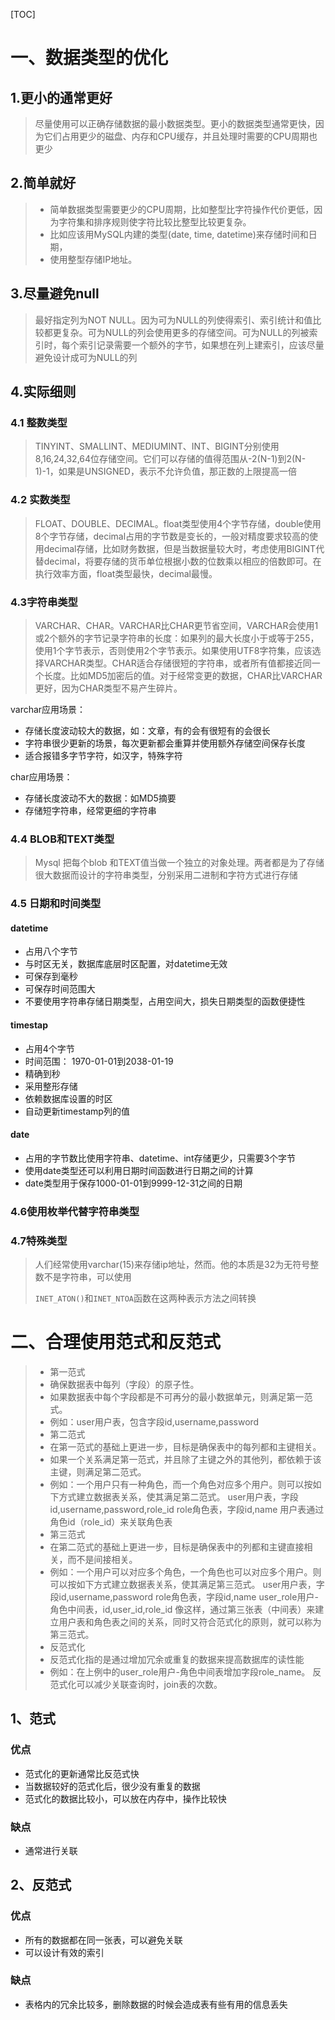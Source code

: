 [TOC]

# 一、数据类型的优化

## 1.更小的通常更好

> ​	尽量使用可以正确存储数据的最小数据类型。更小的数据类型通常更快，因为它们占用更少的磁盘、内存和CPU缓存，并且处理时需要的CPU周期也更少

## 2.简单就好

>+ 简单数据类型需要更少的CPU周期，比如整型比字符操作代价更低，因为字符集和排序规则使字符比较比整型比较更复杂。
>+ 比如应该用MySQL内建的类型(date, time, datetime)来存储时间和日期，
>+ 使用整型存储IP地址。

## 3.尽量避免null

> 最好指定列为NOT NULL。因为可为NULL的列使得索引、索引统计和值比较都更复杂。可为NULL的列会使用更多的存储空间。可为NULL的列被索引时，每个索引记录需要一个额外的字节，如果想在列上建索引，应该尽量避免设计成可为NULL的列

## 4.实际细则

### 4.1 整数类型

> TINYINT、SMALLINT、MEDIUMINT、INT、BIGINT分别使用8,16,24,32,64位存储空间。它们可以存储的值得范围从-2(N-1)到2(N-1)-1，如果是UNSIGNED，表示不允许负值，那正数的上限提高一倍

### 4.2 实数类型

> FLOAT、DOUBLE、DECIMAL。float类型使用4个字节存储，double使用8个字节存储，decimal占用的字节数是变长的，一般对精度要求较高的使用decimal存储，比如财务数据，但是当数据量较大时，考虑使用BIGINT代替decimal，将要存储的货币单位根据小数的位数乘以相应的倍数即可。在执行效率方面，float类型最快，decimal最慢。

### 4.3字符串类型

>VARCHAR、CHAR。VARCHAR比CHAR更节省空间，VARCHAR会使用1或2个额外的字节记录字符串的长度：如果列的最大长度小于或等于255，使用1个字节表示，否则使用2个字节表示。如果使用UTF8字符集，应该选择VARCHAR类型。CHAR适合存储很短的字符串，或者所有值都接近同一个长度。比如MD5加密后的值。对于经常变更的数据，CHAR比VARCHAR更好，因为CHAR类型不易产生碎片。

varchar应用场景：

+ 存储长度波动较大的数据，如：文章，有的会有很短有的会很长
+ 字符串很少更新的场景，每次更新都会重算并使用额外存储空间保存长度
+ 适合报错多字节字符，如汉字，特殊字符

char应用场景：

+ 存储长度波动不大的数据：如MD5摘要
+ 存储短字符串，经常更细的字符串

### 4.4 BLOB和TEXT类型

>Mysql 把每个blob 和TEXT值当做一个独立的对象处理。两者都是为了存储很大数据而设计的字符串类型，分别采用二进制和字符方式进行存储

### 4.5 日期和时间类型

#### datetime

+ 占用八个字节
+ 与时区无关，数据库底层时区配置，对datetime无效
+ 可保存到毫秒
+ 可保存时间范围大
+ 不要使用字符串存储日期类型，占用空间大，损失日期类型的函数便捷性

#### timestap

+ 占用4个字节
+ 时间范围： 1970-01-01到2038-01-19
+ 精确到秒
+ 采用整形存储
+ 依赖数据库设置的时区
+ 自动更新timestamp列的值

#### date

+ 占用的字节数比使用字符串、datetime、int存储更少，只需要3个字节
+ 使用date类型还可以利用日期时间函数进行日期之间的计算
+ date类型用于保存1000-01-01到9999-12-31之间的日期

### 4.6使用枚举代替字符串类型

> 

### 4.7特殊类型

> 人们经常使用varchar(15)来存储ip地址，然而。他的本质是32为无符号整数不是字符串，可以使用
>
> `INET_ATON()`和`INET_NTOA`函数在这两种表示方法之间转换



# 二、合理使用范式和反范式

>+ 第一范式
>  + 确保数据表中每列（字段）的原子性。
>  + 如果数据表中每个字段都是不可再分的最小数据单元，则满足第一范式。
>  + 例如：user用户表，包含字段id,username,password
>+ 第二范式
>  + 在第一范式的基础上更进一步，目标是确保表中的每列都和主键相关。
>  + 如果一个关系满足第一范式，并且除了主键之外的其他列，都依赖于该主键，则满足第二范式。
>  + 例如：一个用户只有一种角色，而一个角色对应多个用户。则可以按如下方式建立数据表关系，使其满足第二范式。
>    user用户表，字段id,username,password,role_id
>    role角色表，字段id,name
>    用户表通过角色id（role_id）来关联角色表
>+ 第三范式
>  + 在第二范式的基础上更进一步，目标是确保表中的列都和主键直接相关，而不是间接相关。
>  + 例如：一个用户可以对应多个角色，一个角色也可以对应多个用户。则可以按如下方式建立数据表关系，使其满足第三范式。
>    user用户表，字段id,username,password
>    role角色表，字段id,name
>    user_role用户-角色中间表，id,user_id,role_id
>    像这样，通过第三张表（中间表）来建立用户表和角色表之间的关系，同时又符合范式化的原则，就可以称为第三范式。
>+ 反范式化
>  + 反范式化指的是通过增加冗余或重复的数据来提高数据库的读性能
>  + 例如：在上例中的user_role用户-角色中间表增加字段role_name。
>    反范式化可以减少关联查询时，join表的次数。





## 1、范式

### 优点

+ 范式化的更新通常比反范式快
+ 当数据较好的范式化后，很少没有重复的数据
+ 范式化的数据比较小，可以放在内存中，操作比较快

### 缺点

+ 通常进行关联

  

## 2、反范式

### 优点

+ 所有的数据都在同一张表，可以避免关联
+ 可以设计有效的索引

### 缺点

+ 表格内的冗余比较多，删除数据的时候会造成表有些有用的信息丢失

